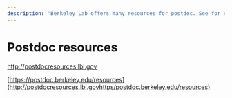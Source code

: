 ```yaml
---
description: 'Berkeley Lab offers many resources for postdoc. See for example:'
---
```


# Postdoc resources

[http://postdocresources.lbl.gov](http://postdocresources.lbl.govhttps/postdoc.berkeley.edu/resources)

[https://postdoc.berkeley.edu/resources](http://postdocresources.lbl.govhttps/postdoc.berkeley.edu/resources)
